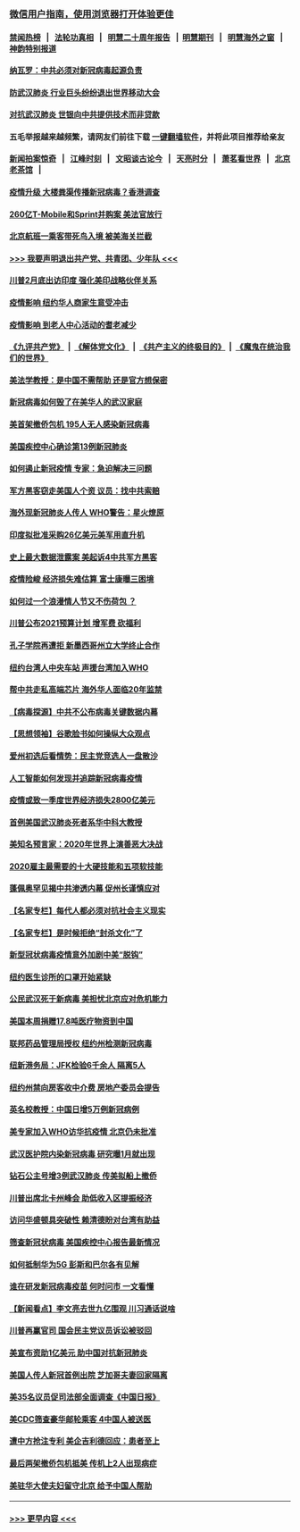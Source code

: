### [微信用户指南，使用浏览器打开体验更佳](https://github.com/gfw-breaker/banned-news1/blob/master/indexes/wechat-guide.md?t=0)
#### [禁闻热榜](热点新闻.md?t=0)  &nbsp;&nbsp;|&nbsp;&nbsp; [法轮功真相](https://github.com/gfw-breaker/truth/blob/master/README.md?t=0) &nbsp;&nbsp;|&nbsp;&nbsp; [明慧二十周年报告](https://github.com/gfw-breaker/mh-reports/blob/master/README.md?t=0) &nbsp;&nbsp;|&nbsp;&nbsp;[明慧期刊](https://github.com/gfw-breaker/mh-qikan) &nbsp;&nbsp;|&nbsp;&nbsp; [明慧海外之窗](https://github.com/gfw-breaker/mh-news/blob/master/README.md?t=0) &nbsp;&nbsp;|&nbsp;&nbsp; [神韵特别报道](https://github.com/gfw-breaker/mh-news/blob/master/shenyun.md?t=0)
#### [纳瓦罗：中共必须对新冠病毒起源负责](../pages/nsc412/n11861810.md?t=02120502) 
#### [防武汉肺炎 行业巨头纷纷退出世界移动大会](../pages/nsc412/n11861795.md?t=02120502) 
#### [对抗武汉肺炎 世银向中共提供技术而非贷款](../pages/nsc412/n11861652.md?t=02120502) 
#### 五毛举报越来越频繁，请网友们前往下载 [一键翻墙软件](https://github.com/gfw-breaker/ssr-accounts)，并将此项目推荐给亲友
#### [新闻拍案惊奇](https://github.com/gfw-breaker/banned-news1/blob/master/pages/link4.md) &nbsp;&nbsp;|&nbsp;&nbsp; [江峰时刻](https://github.com/gfw-breaker/banned-news1/blob/master/pages/link4.md) &nbsp;&nbsp;|&nbsp;&nbsp; [文昭谈古论今](https://github.com/gfw-breaker/banned-news1/blob/master/pages/link4.md) &nbsp;&nbsp;|&nbsp;&nbsp; [天亮时分](https://github.com/gfw-breaker/banned-news1/blob/master/pages/link4.md) &nbsp;&nbsp;|&nbsp;&nbsp; [萧茗看世界](https://github.com/gfw-breaker/banned-news1/blob/master/pages/link4.md) &nbsp;&nbsp;|&nbsp;&nbsp; [北京老茶馆](https://github.com/gfw-breaker/banned-news1/blob/master/pages/link4.md) &nbsp;&nbsp;|&nbsp;&nbsp; 
#### [疫情升级 大楼粪渠传播新冠病毒？香港调查](../pages/nsc412/n11861556.md?t=02120502) 
#### [260亿T-Mobile和Sprint并购案 美法官放行](../pages/nsc412/n11861511.md?t=02120502) 
#### [北京航班一乘客带死鸟入境 被美海关拦截](../pages/nsc412/n11861317.md?t=02120502) 
#### [>>> 我要声明退出共产党、共青团、少年队 <<<](https://github.com/begood0513/goodnews/blob/master/quit/letter.md) 
#### [川普2月底出访印度 强化美印战略伙伴关系](../pages/nsc412/n11860557.md?t=02120502) 
#### [疫情影响  纽约华人商家生意受冲击](../pages/nsc412/n11860284.md?t=02120502) 
#### [疫情影响  到老人中心活动的耆老减少](../pages/nsc412/n11860199.md?t=02120502) 
#### [《九评共产党》](https://github.com/begood0513/9ping.md/blob/master/README.md) &nbsp;|&nbsp; [《解体党文化》](../../../../jtdwh.md/blob/master/README.md)  &nbsp;|&nbsp; [《共产主义的终极目的》](../../../../gczydzjmd.md/blob/master/README.md) &nbsp;|&nbsp; [《魔鬼在统治我们的世界》](../../../../mgztzwmdsj.md/blob/master/README.md) 
#### [美法学教授：是中国不需帮助 还是官方想保密](../pages/nsc412/n11859492.md?t=02120502) 
#### [新冠病毒如何毁了在美华人的武汉家庭](../pages/nsc412/n11859524.md?t=02120502) 
#### [美首架撤侨包机 195人无人感染新冠病毒](../pages/nsc412/n11859908.md?t=02120502) 
#### [美国疾控中心确诊第13例新冠肺炎](../pages/nsc412/n11859966.md?t=02120502) 
#### [如何遏止新冠疫情 专家：急迫解决三问题](../pages/nsc412/n11859685.md?t=02120502) 
#### [军方黑客窃走美国人个资 议员：找中共索赔](../pages/nsc412/n11859371.md?t=02120502) 
#### [海外现新冠肺炎人传人 WHO警告：星火燎原](../pages/nsc412/n11859252.md?t=02120502) 
#### [印度拟批准采购26亿美元美军用直升机](../pages/nsc412/n11859143.md?t=02120502) 
#### [史上最大数据泄露案 美起诉4中共军方黑客](../pages/nsc412/n11859115.md?t=02120502) 
#### [疫情险峻 经济损失难估算 富士康曝三困境](../pages/nsc412/n11859120.md?t=02120502) 
#### [如何过一个浪漫情人节又不伤荷包 ？](../pages/nsc412/n11858969.md?t=02120502) 
#### [川普公布2021预算计划 增军费 砍福利](../pages/nsc412/n11859012.md?t=02120502) 
#### [孔子学院再遭拒 新墨西哥州立大学终止合作](../pages/nsc412/n11858661.md?t=02120502) 
#### [纽约台湾人中央车站  声援台湾加入WHO](../pages/nsc412/n11857757.md?t=02120502) 
#### [帮中共走私高端芯片 海外华人面临20年监禁](../pages/nsc412/n11855016.md?t=02120502) 
#### [【病毒探源】中共不公布病毒关键数据内幕](../pages/nsc412/n11856584.md?t=02120502) 
#### [【思想领袖】谷歌脸书如何操纵大众观点](../pages/nsc412/n11680874.md?t=02120502) 
#### [爱州初选后看情势：民主党竞选人一盘散沙](../pages/nsc412/n11856557.md?t=02120502) 
#### [人工智能如何发现并追踪新冠病毒疫情](../pages/nsc412/n11856398.md?t=02120502) 
#### [疫情或致一季度世界经济损失2800亿美元](../pages/nsc412/n11855639.md?t=02120502) 
#### [首例美国武汉肺炎死者系华中科大教授](../pages/nsc412/n11855500.md?t=02120502) 
#### [美知名预言家：2020年世界上演善恶大决战](../pages/nsc412/n11855418.md?t=02120502) 
#### [2020雇主最需要的十大硬技能和五项软技能](../pages/nsc412/n11850953.md?t=02120502) 
#### [蓬佩奥罕见揭中共渗透内幕 促州长谨慎应对](../pages/nsc412/n11854685.md?t=02120502) 
#### [【名家专栏】每代人都必须对抗社会主义现实](../pages/nsc412/n11831412.md?t=02120502) 
#### [【名家专栏】是时候拒绝“封杀文化”了](../pages/nsc412/n11814093.md?t=02120502) 
#### [新型冠状病毒疫情意外加剧中美“脱钩”](../pages/nsc412/n11854475.md?t=02120502) 
#### [纽约医生诊所的口罩开始紧缺](../pages/nsc412/n11853364.md?t=02120502) 
#### [公民武汉死于新病毒 美担忧北京应对危机能力](../pages/nsc412/n11854331.md?t=02120502) 
#### [美国本周捐赠17.8吨医疗物资到中国](../pages/nsc412/n11854269.md?t=02120502) 
#### [联邦药品管理局授权  纽约州检测新冠病毒](../pages/nsc412/n11853371.md?t=02120502) 
#### [纽新港务局：JFK检验6千余人  隔离5人](../pages/nsc412/n11853366.md?t=02120502) 
#### [纽约州禁向房客收中介费  房地产委员会提告](../pages/nsc412/n11853360.md?t=02120502) 
#### [英名校教授：中国日增5万例新冠病例](../pages/nsc412/n11854174.md?t=02120502) 
#### [美专家加入WHO访华抗疫情 北京仍未批准](../pages/nsc412/n11854043.md?t=02120502) 
#### [武汉医护院内染新冠病毒 研究曝1月就出现](../pages/nsc412/n11852928.md?t=02120502) 
#### [钻石公主号增3例武汉肺炎 传美拟船上撤侨](../pages/nsc412/n11853240.md?t=02120502) 
#### [川普出席北卡州峰会 助低收入区提振经济](../pages/nsc412/n11853232.md?t=02120502) 
#### [访问华盛顿具突破性 赖清德盼对台湾有助益](../pages/nsc412/n11853129.md?t=02120502) 
#### [筛查新冠状病毒 美国疾控中心报告最新情况](../pages/nsc412/n11853070.md?t=02120502) 
#### [如何抵制华为5G 彭斯和巴尔各有见解](../pages/nsc412/n11852535.md?t=02120502) 
#### [谁在研发新冠病毒疫苗 何时问市 一文看懂](../pages/nsc412/n11852840.md?t=02120502) 
#### [【新闻看点】李文亮去世九亿围观 川习通话说啥](../pages/nsc412/n11852360.md?t=02120502) 
#### [川普再赢官司 国会民主党议员诉讼被驳回](../pages/nsc412/n11852287.md?t=02120502) 
#### [美宣布资助1亿美元 助中国对抗新冠肺炎](../pages/nsc412/n11852531.md?t=02120502) 
#### [美国人传人新冠首例出院 芝加哥夫妻回家隔离](../pages/nsc412/n11852452.md?t=02120502) 
#### [美35名议员促司法部全面调查《中国日报》](../pages/nsc412/n11852435.md?t=02120502) 
#### [美CDC筛查豪华邮轮乘客 4中国人被送医](../pages/nsc412/n11852085.md?t=02120502) 
#### [遭中方抢注专利 美企吉利德回应：患者至上](../pages/nsc412/n11852037.md?t=02120502) 
#### [最后两架撤侨包机抵美 传机上2人出现病症](../pages/nsc412/n11852173.md?t=02120502) 
#### [美驻华大使夫妇留守北京 给予中国人帮助](../pages/nsc412/n11852165.md?t=02120502) 

----
#### [ >>> 更早内容 <<< ](../indexes/nsc412-earlier.md)
